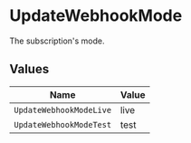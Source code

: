 # UpdateWebhookMode

The subscription's mode.


## Values

| Name                    | Value                   |
| ----------------------- | ----------------------- |
| `UpdateWebhookModeLive` | live                    |
| `UpdateWebhookModeTest` | test                    |